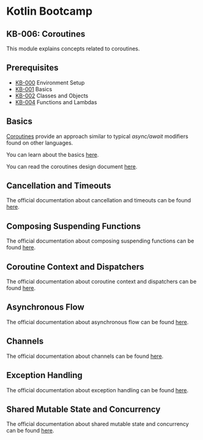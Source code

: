 # Kotlin Bootcamp
## KB-006: Coroutines
This module explains concepts related to coroutines.

## Prerequisites
* [KB-000](../KB-000/index.md) Environment Setup
* [KB-001](../KB-001/index.md) Basics
* [KB-002](../KB-002/index.md) Classes and Objects
* [KB-004](../KB-004/index.md) Functions and Lambdas

## Basics
[Coroutines](https://kotlinlang.org/docs/reference/coroutines/coroutines-guide.html) provide an approach similar to typical *async/await* modifiers found on other languages.

You can learn about the basics [here](https://kotlinlang.org/docs/reference/coroutines/basics.html).

You can read the coroutines design document [here](https://github.com/Kotlin/KEEP/blob/master/proposals/coroutines.md).

## Cancellation and Timeouts 
The official documentation about cancellation and timeouts can be found [here](https://kotlinlang.org/docs/reference/coroutines/cancellation-and-timeouts.html).

## Composing Suspending Functions
The official documentation about composing suspending functions can be found [here](https://kotlinlang.org/docs/reference/coroutines/composing-suspending-functions.html).

## Coroutine Context and Dispatchers  
The official documentation about coroutine context and dispatchers can be found [here](https://kotlinlang.org/docs/reference/coroutines/coroutine-context-and-dispatchers.html).

## Asynchronous Flow 
The official documentation about asynchronous flow can be found [here](https://kotlinlang.org/docs/reference/coroutines/flow.html).

## Channels
The official documentation about channels can be found [here](https://kotlinlang.org/docs/reference/coroutines/channels.html).

## Exception Handling 
The official documentation about exception handling can be found [here](https://kotlinlang.org/docs/reference/coroutines/exception-handling.html).

## Shared Mutable State and Concurrency
The official documentation about shared mutable state and concurrency can be found [here](https://kotlinlang.org/docs/reference/coroutines/shared-mutable-state-and-concurrency.html).
